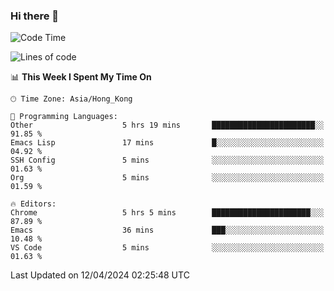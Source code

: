 ### Hi there 👋

<!--
**nicehiro/nicehiro** is a ✨ _special_ ✨ repository because its `README.md` (this file) appears on your GitHub profile.

Here are some ideas to get you started:

- 🔭 I’m currently working on ...
- 🌱 I’m currently learning ...
- 👯 I’m looking to collaborate on ...
- 🤔 I’m looking for help with ...
- 💬 Ask me about ...
- 📫 How to reach me: ...
- 😄 Pronouns: ...
- ⚡ Fun fact: ...
-->

<!--START_SECTION:waka-->
![Code Time](http://img.shields.io/badge/Code%20Time-303%20hrs%2056%20mins-blue)

![Lines of code](https://img.shields.io/badge/From%20Hello%20World%20I%27ve%20Written-2.6%20million%20lines%20of%20code-blue)

📊 **This Week I Spent My Time On** 

```text
🕑︎ Time Zone: Asia/Hong_Kong

💬 Programming Languages: 
Other                    5 hrs 19 mins       ███████████████████████░░   91.85 % 
Emacs Lisp               17 mins             █░░░░░░░░░░░░░░░░░░░░░░░░   04.92 % 
SSH Config               5 mins              ░░░░░░░░░░░░░░░░░░░░░░░░░   01.63 % 
Org                      5 mins              ░░░░░░░░░░░░░░░░░░░░░░░░░   01.59 % 

🔥 Editors: 
Chrome                   5 hrs 5 mins        ██████████████████████░░░   87.89 % 
Emacs                    36 mins             ███░░░░░░░░░░░░░░░░░░░░░░   10.48 % 
VS Code                  5 mins              ░░░░░░░░░░░░░░░░░░░░░░░░░   01.63 % 
```


 Last Updated on 12/04/2024 02:25:48 UTC
<!--END_SECTION:waka-->
